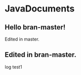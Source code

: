 # JavaDocuments
Hello bran-master!
------------------
Edited in master.

Edited in bran-master.
--------------------

log test1
